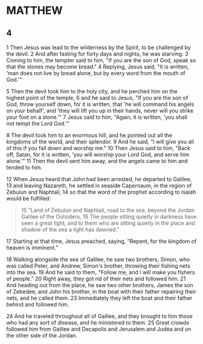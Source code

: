 # MATTHEW

## 4

1 Then Jesus was lead to the wilderness by the Spirit, to be challenged by the devil. 2 And after fasting for forty days and nights, he was starving. 3 Coming to him, the tempter said to him, "If you are the son of God, speak so that the stones may become bread." 4 Replying, Jesus said, "It is written, 'man does not live by bread alone, but by every word from the mouth of God.'" 

5 Then the devil took him to the holy city, and he perched him on the highest point of the temple, 6 and he said to Jesus, "If you are the son of God, throw yourself down, for it is written, that 'he will command his angels on your behalf', and 'they will lift you up in their hands, never will you strike your foot on a stone.'" 7 Jesus said to him, "Again, it is written, 'you shall not tempt the Lord God.'" 

8 The devil took him to an enormous hill, and he pointed out all the kingdoms of the world, and their splendor. 9 And he said, "I will give you all of this if you fall down and worship me." 10 Then Jesus said to him, "Back off, Satan, for it is written, 'you will worship your Lord God, and serve him alone.'" 11 Then the devil sent him away, and the angels came to him and tended to him.

12 When Jesus heard that John had been arrested, he departed to Galilee, 13 and leaving Nazareth, he settled in seaside Capernaum, in the region of Zebulun and Naphtali, 14 so that the word of the prophet according to Isaiah would be fulfilled:

> 15 "Land of Zebulun and Naphtali,
> road to the sea, beyond the Jordan 
> Galilee of the Outsiders, 
> 16 The people sitting quietly in darkness
> have seen a great light,
> and to them who are sitting quietly in the place and shadow of the sea 
> a light has dawned."

17 Starting at that time, Jesus preached, saying, "Repent, for the kingdom of heaven is imminent."

18 Walking alongside the sea of Galilee, he saw two brothers, Simon, who was called Peter, and Andrew, Simon's brother, throwing their fishing nets into the sea. 19 And he said to them, "Follow me, and I will make you fishers of people." 20 Right away, they got rid of their nets and followed him. 21 And heading out from the place, he saw two other brothers, James the son of Zebedee, and John his brother, in the boat with their father repairing their nets, and he called them. 23 Immediately they left the boat and their father behind and followed him. 

24 And he traveled throughout all of Galilee, and they brought to him those who had any sort of disease, and he ministered to them. 25 Great crowds followed him from Galilee and Decapolis and Jerusalem and Judea and on the other side of the Jordan.